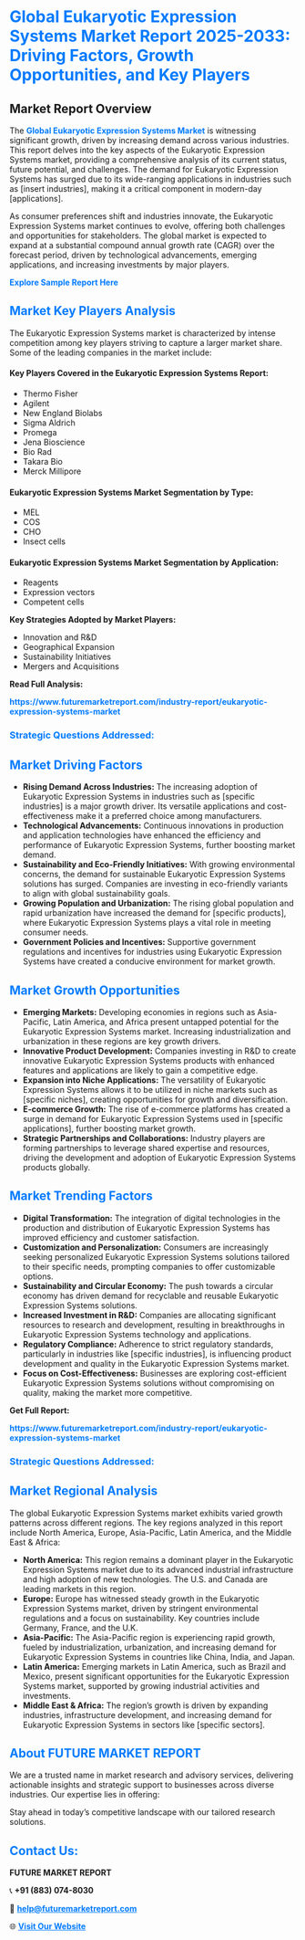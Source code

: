 <h1 style="color: #007BFF;">Global Eukaryotic Expression Systems Market Report 2025-2033: Driving Factors, Growth Opportunities, and Key Players</h1>

<section id="overview">
<h2>Market Report Overview</h2>
<p>The <a href="https://www.futuremarketreport.com/industry-report/eukaryotic-expression-systems-market" style="color: #007BFF; text-decoration: none;"><strong>Global Eukaryotic Expression Systems Market</strong></a> is witnessing significant growth, driven by increasing demand across various industries. This report delves into the key aspects of the Eukaryotic Expression Systems market, providing a comprehensive analysis of its current status, future potential, and challenges. The demand for Eukaryotic Expression Systems has surged due to its wide-ranging applications in industries such as [insert industries], making it a critical component in modern-day [applications].</p>
<p>As consumer preferences shift and industries innovate, the Eukaryotic Expression Systems market continues to evolve, offering both challenges and opportunities for stakeholders. The global market is expected to expand at a substantial compound annual growth rate (CAGR) over the forecast period, driven by technological advancements, emerging applications, and increasing investments by major players.</p>
</section>

<section id="overview">
<p><a href="https://www.futuremarketreport.com/request-sample/reportId=82653" style="color: #007BFF; text-decoration: none;"><strong>Explore Sample Report Here</strong></a></p>
</section>

<section id="key-players">
<h2 style="color: #007BFF;">Market Key Players Analysis</h2>
<p>The Eukaryotic Expression Systems market is characterized by intense competition among key players striving to capture a larger market share. Some of the leading companies in the market include:</p>
<h4>Key Players Covered in the Eukaryotic Expression Systems Report:</h4>
<ul><li>Thermo Fisher</li><li>Agilent</li><li>New England Biolabs</li><li>Sigma Aldrich</li><li>Promega</li><li>Jena Bioscience</li><li>Bio Rad</li><li>Takara Bio</li><li>Merck Millipore</li></ul>
<h4>Eukaryotic Expression Systems Market Segmentation by Type:</h4>
<ul><li>MEL</li><li>COS</li><li>CHO</li><li>Insect cells</li></ul>

<h4>Eukaryotic Expression Systems Market Segmentation by Application:</h4>
<ul><li>Reagents</li><li>Expression vectors</li><li>Competent cells</li></ul>
<p><strong>Key Strategies Adopted by Market Players:</strong></p>
<ul>
<li>Innovation and R&D</li>
<li>Geographical Expansion</li>
<li>Sustainability Initiatives</li>
<li>Mergers and Acquisitions</li>
</ul>
</section>

<section>
<p><strong>Read Full Analysis: </strong></p><a href="https://www.futuremarketreport.com/industry-report/eukaryotic-expression-systems-market" style="color: #007BFF; text-decoration: none;"><strong>https://www.futuremarketreport.com/industry-report/eukaryotic-expression-systems-market</strong></a>
<h3 style="color: #007BFF;">Strategic Questions Addressed:</h3>
</section>

<section id="driving-factors">
<h2 style="color: #007BFF;">Market Driving Factors</h2>
<ul>
<li><strong>Rising Demand Across Industries:</strong> The increasing adoption of Eukaryotic Expression Systems in industries such as [specific industries] is a major growth driver. Its versatile applications and cost-effectiveness make it a preferred choice among manufacturers.</li>
<li><strong>Technological Advancements:</strong> Continuous innovations in production and application technologies have enhanced the efficiency and performance of Eukaryotic Expression Systems, further boosting market demand.</li>
<li><strong>Sustainability and Eco-Friendly Initiatives:</strong> With growing environmental concerns, the demand for sustainable Eukaryotic Expression Systems solutions has surged. Companies are investing in eco-friendly variants to align with global sustainability goals.</li>
<li><strong>Growing Population and Urbanization:</strong> The rising global population and rapid urbanization have increased the demand for [specific products], where Eukaryotic Expression Systems plays a vital role in meeting consumer needs.</li>
<li><strong>Government Policies and Incentives:</strong> Supportive government regulations and incentives for industries using Eukaryotic Expression Systems have created a conducive environment for market growth.</li>
</ul>
</section>

<section id="growth-opportunities">
<h2 style="color: #007BFF;">Market Growth Opportunities</h2>
<ul>
<li><strong>Emerging Markets:</strong> Developing economies in regions such as Asia-Pacific, Latin America, and Africa present untapped potential for the Eukaryotic Expression Systems market. Increasing industrialization and urbanization in these regions are key growth drivers.</li>
<li><strong>Innovative Product Development:</strong> Companies investing in R&D to create innovative Eukaryotic Expression Systems products with enhanced features and applications are likely to gain a competitive edge.</li>
<li><strong>Expansion into Niche Applications:</strong> The versatility of Eukaryotic Expression Systems allows it to be utilized in niche markets such as [specific niches], creating opportunities for growth and diversification.</li>
<li><strong>E-commerce Growth:</strong> The rise of e-commerce platforms has created a surge in demand for Eukaryotic Expression Systems used in [specific applications], further boosting market growth.</li>
<li><strong>Strategic Partnerships and Collaborations:</strong> Industry players are forming partnerships to leverage shared expertise and resources, driving the development and adoption of Eukaryotic Expression Systems products globally.</li>
</ul>
</section>

<section id="trending-factors">
<h2 style="color: #007BFF;">Market Trending Factors</h2>
<ul>
<li><strong>Digital Transformation:</strong> The integration of digital technologies in the production and distribution of Eukaryotic Expression Systems has improved efficiency and customer satisfaction.</li>
<li><strong>Customization and Personalization:</strong> Consumers are increasingly seeking personalized Eukaryotic Expression Systems solutions tailored to their specific needs, prompting companies to offer customizable options.</li>
<li><strong>Sustainability and Circular Economy:</strong> The push towards a circular economy has driven demand for recyclable and reusable Eukaryotic Expression Systems solutions.</li>
<li><strong>Increased Investment in R&D:</strong> Companies are allocating significant resources to research and development, resulting in breakthroughs in Eukaryotic Expression Systems technology and applications.</li>
<li><strong>Regulatory Compliance:</strong> Adherence to strict regulatory standards, particularly in industries like [specific industries], is influencing product development and quality in the Eukaryotic Expression Systems market.</li>
<li><strong>Focus on Cost-Effectiveness:</strong> Businesses are exploring cost-efficient Eukaryotic Expression Systems solutions without compromising on quality, making the market more competitive.</li>
</ul>
</section>

<section>
<p><strong>Get Full Report: </strong></p><a href="https://www.futuremarketreport.com/industry-report/eukaryotic-expression-systems-market" style="color: #007BFF; text-decoration: none;"><strong>https://www.futuremarketreport.com/industry-report/eukaryotic-expression-systems-market</strong></a>
<h3 style="color: #007BFF;">Strategic Questions Addressed:</h3>
</section>


<section id="regional-analysis">
<h2 style="color: #007BFF;">Market Regional Analysis</h2>
<p>The global Eukaryotic Expression Systems market exhibits varied growth patterns across different regions. The key regions analyzed in this report include North America, Europe, Asia-Pacific, Latin America, and the Middle East & Africa:</p>
<ul>
<li><strong>North America:</strong> This region remains a dominant player in the Eukaryotic Expression Systems market due to its advanced industrial infrastructure and high adoption of new technologies. The U.S. and Canada are leading markets in this region.</li>
<li><strong>Europe:</strong> Europe has witnessed steady growth in the Eukaryotic Expression Systems market, driven by stringent environmental regulations and a focus on sustainability. Key countries include Germany, France, and the U.K.</li>
<li><strong>Asia-Pacific:</strong> The Asia-Pacific region is experiencing rapid growth, fueled by industrialization, urbanization, and increasing demand for Eukaryotic Expression Systems in countries like China, India, and Japan.</li>
<li><strong>Latin America:</strong> Emerging markets in Latin America, such as Brazil and Mexico, present significant opportunities for the Eukaryotic Expression Systems market, supported by growing industrial activities and investments.</li>
<li><strong>Middle East & Africa:</strong> The region’s growth is driven by expanding industries, infrastructure development, and increasing demand for Eukaryotic Expression Systems in sectors like [specific sectors].</li>
</ul>
</section>

<footer>
<h2 style="color: #007BFF;">About FUTURE MARKET REPORT</h2>
<p>We are a trusted name in market research and advisory services, delivering actionable insights and strategic support to businesses across diverse industries. Our expertise lies in offering:</p>

<p>Stay ahead in today’s competitive landscape with our tailored research solutions.</p>

<h2 style="color: #007BFF;">Contact Us:</h2>
<p><strong>FUTURE MARKET REPORT</strong></p>
<p>📞 <strong>+91 (883) 074-8030</strong></p>
<p>📧 <strong><a href="mailto:help@futuremarketreport.com" style="color: #007BFF;">help@futuremarketreport.com</a></strong></p>
<p>🌐 <strong><a href="https://www.futuremarketreport.com/" style="color: #007BFF;">Visit Our Website</a></strong></p>
</footer>